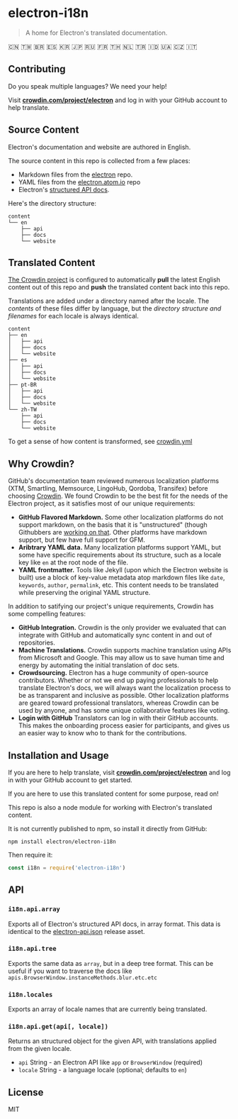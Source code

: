 # electron-i18n

> A home for Electron's translated documentation.

🇨🇳 🇹🇼 🇧🇷 🇪🇸 🇰🇷 🇯🇵 🇷🇺 🇫🇷 🇹🇭 🇳🇱 🇹🇷 🇮🇩 🇺🇦 🇨🇿 🇮🇹

## Contributing

Do you speak multiple languages? We need your help! 

Visit **[crowdin.com/project/electron](https://crowdin.com/project/electron)** and log in with your GitHub account to help translate.


## Source Content

Electron's documentation and website are authored in English.

The source content in this repo is collected from a few places:

- Markdown files from the [electron](https://github.com/electron/electron/tree/master/docs) repo.
- YAML files from the [electron.atom.io](https://github.com/electron/electron.atom.io/tree/gh-pages/_data/) repo
- Electron's [structured API docs](https://electron.atom.io/blog/2016/09/27/api-docs-json-schema).

Here's the directory structure:

```
content
└── en
    ├── api
    ├── docs
    └── website
```

## Translated Content

[The Crowdin project](https://crowdin.com/project/electron) is configured to automatically **pull** the latest English content out of this repo and **push** the translated content back into this repo.

Translations are added under a directory named after the locale. The _contents_ of these files differ by language, but the _directory structure and filenames_ for each locale is always identical.

```
content
├── en
│   ├── api
│   ├── docs
│   └── website
├── es
│   ├── api
│   ├── docs
│   └── website
├── pt-BR
│   ├── api
│   ├── docs
│   └── website
└── zh-TW
    ├── api
    ├── docs
    └── website
```

To get a sense of how content is transformed, see [crowdin.yml](crowdin.yml)

## Why Crowdin?

GitHub's documentation team reviewed numerous localization platforms (XTM, Smartling, Memsource, LingoHub, Qordoba, Transifex) before choosing [Crowdin](http://crowdin.com). We found Crowdin to be the best fit for the needs of the Electron project, as it satisfies most of our unique requirements:

- **GitHub Flavored Markdown.** Some other localization platforms do not support markdown, on the basis that it is "unstructured" (though Githubbers are [working on that](https://githubengineering.com/a-formal-spec-for-github-markdown/). Other platforms have markdown support, but few have full support for GFM.
- **Aribtrary YAML data.** Many localization platforms support YAML, but some have specific requirements about its structure, such as a locale key like `en` at the root node of the file.
- **YAML frontmatter.** Tools like Jekyll (upon which the Electron website is built) use a block of key-value metadata atop markdown files like `date`, `keywords`, `author`, `permalink`, etc. This content needs to be translated while preserving the original YAML structure.

In addition to satifying our project's unique requirements, Crowdin has some compelling features:

- **GitHub Integration.** Crowdin is the only provider we evaluated that can integrate with GitHub and automatically sync content in and out of repositories.
- **Machine Translations.** Crowdin supports machine translation using APIs from Microsoft and Google. This may allow us to save human time and energy by automating the initial translation of doc sets.
- **Crowdsourcing.** Electron has a huge community of open-source
contributors. Whether or not we end up paying professionals to help translate Electron's docs, we will always want the localization process to be as transparent and inclusive as possible. Other localization platforms are geared toward professional translators, whereas Crowdin can be used by anyone, and has some unique collaborative features like voting.
- **Login with GitHub** Translators can log in with their GitHub accounts. This makes the onboarding process easier for participants, and gives  us an easier way to know who to thank for the contributions.

## Installation and Usage

If you are here to help translate, visit 
**[crowdin.com/project/electron](https://crowdin.com/project/electron)** and log in with your GitHub account to get started.

If you are here to use this translated content for some purpose, read on!

This repo is also a node module for working with Electron's translated content.

It is not currently published to npm, so install it directly from GitHub:

```
npm install electron/electron-i18n
```

Then require it:

```js
const i18n = require('electron-i18n')
```

## API

### `i18n.api.array`

Exports all of Electron's structured API docs, in array format. This data
is identical to the 
[electron-api.json](https://github.com/electron/electron/releases/tag/v1.6.11)
release asset.

### `i18n.api.tree`

Exports the same data as `array`, but in a deep tree format. This can be 
useful if you want to traverse the docs like 
`apis.BrowserWindow.instanceMethods.blur.etc.etc`

### `i18n.locales`

Exports an array of locale names that are currently being translated.

### `i18n.api.get(api[, locale])`

Returns an structured object for the given API, with translations applied from 
the given locale.

- `api` String - an Electron API like `app` or `BrowserWindow` (required)
- `locale` String - a language locale (optional; defaults to `en`)


## License

MIT
